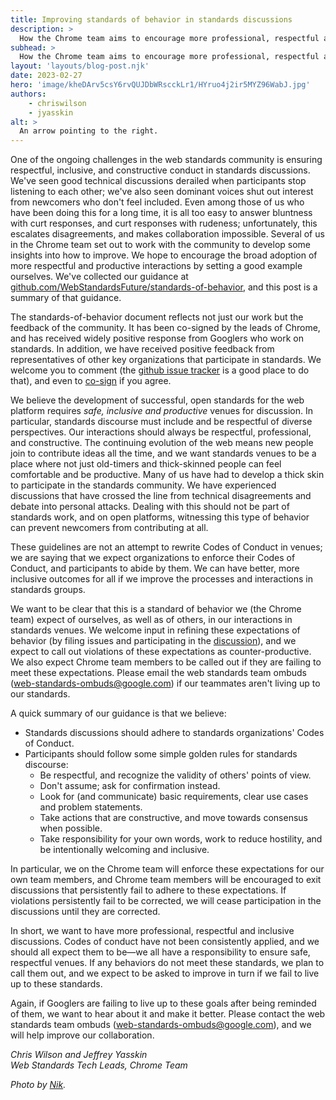 ```yaml
---
title: Improving standards of behavior in standards discussions
description: > 
  How the Chrome team aims to encourage more professional, respectful and inclusive discussions.
subhead: >
  How the Chrome team aims to encourage more professional, respectful and inclusive discussions.
layout: 'layouts/blog-post.njk'
date: 2023-02-27
hero: 'image/kheDArv5csY6rvQUJDbWRscckLr1/HYruo4j2ir5MYZ96WabJ.jpg'
authors:
    - chriswilson
    - jyasskin
alt: >
  An arrow pointing to the right.
---
```


One of the ongoing challenges in the web standards community is ensuring respectful, inclusive, and constructive conduct in standards discussions. We've seen good technical discussions derailed when participants stop listening to each other; we've also seen dominant voices shut out interest from newcomers who don't feel included.  Even among those of us who have been doing this for a long time, it is all too easy to answer bluntness with curt responses, and curt responses with rudeness; unfortunately, this escalates disagreements, and makes collaboration impossible. Several of us in the Chrome team set out to work with the community to develop some insights into how to improve. We hope to encourage the broad adoption of more respectful and productive interactions by setting a good example ourselves. We've collected our guidance at [github.com/WebStandardsFuture/standards-of-behavior](https://github.com/WebStandardsFuture/standards-of-behavior), and this post is a summary of that guidance.

The standards-of-behavior document reflects not just our work but the feedback of the community. It has been co-signed by the leads of Chrome, and has received widely positive response from Googlers who work on standards. In addition, we have received positive feedback from representatives of other key organizations that participate in standards. We welcome you to comment (the [github issue tracker](https://github.com/WebStandardsFuture/standards-of-behavior/issues) is a good place to do that), and even to [co-sign](https://github.com/WebStandardsFuture/standards-of-behavior#co-signed) if you agree. 

We believe the development of successful, open standards for the web platform requires _safe, inclusive and productive_ venues for discussion. In particular, standards discourse must include and be respectful of diverse perspectives. Our interactions should always be respectful, professional, and constructive.  The continuing evolution of the web means new people join to contribute ideas all the time, and we want standards venues to be a place where not just old-timers and thick-skinned people can feel comfortable and be productive. Many of us have had to develop a thick skin to participate in the standards community. We have experienced discussions that have crossed the line from technical disagreements and debate into personal attacks. Dealing with this should not be part of standards work, and on open platforms, witnessing this type of behavior can prevent newcomers from contributing at all.

These guidelines are not an attempt to rewrite Codes of Conduct in venues; we are saying that we expect organizations to enforce their Codes of Conduct, and participants to abide by them. We can have better, more inclusive outcomes for all if we improve the processes and interactions in standards groups.

We want to be clear that this is a standard of behavior we (the Chrome team) expect of ourselves, as well as of others, in our interactions in standards venues. We welcome input in refining these expectations of behavior (by filing issues and participating in the [discussion](https://github.com/WebStandardsFuture/standards-of-behavior/discussions)), and we expect to call out violations of these expectations as counter-productive. We also expect Chrome team members to be called out if they are failing to meet these expectations.  Please email the web standards team ombuds ([web-standards-ombuds@google.com](mailto:web-standards-ombuds@google.com)) if our teammates aren't living up to our standards.  

A quick summary of our guidance is that we believe:

-  Standards discussions should adhere to standards organizations' Codes of Conduct.
-  Participants should follow some simple golden rules for standards discourse:
    -  Be respectful, and recognize the validity of others' points of view.
    -  Don't assume; ask for confirmation instead.
    -  Look for (and communicate) basic requirements, clear use cases and problem statements.
    -  Take actions that are constructive, and move towards consensus when possible.
    -  Take responsibility for your own words, work to reduce hostility, and be intentionally welcoming and inclusive.

In particular, we on the Chrome team will enforce these expectations for our own team members, and Chrome team members will be encouraged to exit discussions that persistently fail to adhere to these expectations. If violations persistently fail to be corrected, we will cease participation in the discussions until they are corrected.  

In short, we want to have more professional, respectful and inclusive discussions. Codes of conduct have not been consistently applied, and we should all expect them to be—we all have a responsibility to ensure safe, respectful venues. If any behaviors do not meet these standards, we plan to call them out, and we expect to be asked to improve in turn if we fail to live up to these standards.  

Again, if Googlers are failing to live up to these goals after being reminded of them, we want to hear about it and make it better. Please contact the web standards team ombuds ([web-standards-ombuds@google.com](mailto:web-standards-ombuds@google.com)), and we will help improve our collaboration. 

_Chris Wilson and Jeffrey Yasskin  
Web Standards Tech Leads, Chrome Team_

_Photo by [Nik](https://unsplash.com/@helloimnik?utm_source=unsplash&utm_medium=referral&utm_content=creditCopyText)._
